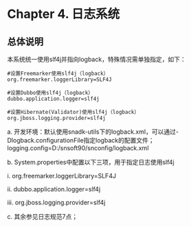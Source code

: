 # Chapter 4. 日志系统
## 总体说明

本系统统一使用slf4j并指向logback，特殊情况需单独指定，如下：
```
#设置Freemarker使用slf4j（logback）
org.freemarker.loggerLibrary=SLF4J

#设置Dubbo使用slf4j（logback）
dubbo.application.logger=slf4j

#设置Hibernate(Validator)使用slf4j（logback）
org.jboss.logging.provider=slf4j
```
a. 开发环境：默认使用snadk-utils下的logback.xml，可以通过-Dlogback.configurationFile指定logback的配置文件；
logging.config=D:/snsoft90/snconfig/logback.xml

b. System.properties中配置以下三项，用于指定日志使用slf4j

  i. org.freemarker.loggerLibrary=SLF4J







  ii. dubbo.application.logger=slf4j







  iii. org.jboss.logging.provider=slf4j

c. 其余参见日志规范7点；

